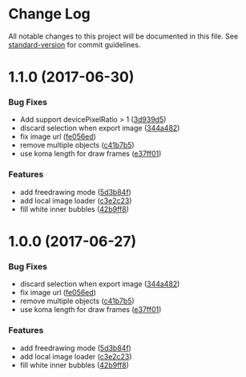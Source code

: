 # Change Log

All notable changes to this project will be documented in this file. See [standard-version](https://github.com/conventional-changelog/standard-version) for commit guidelines.

<a name="1.1.0"></a>
# 1.1.0 (2017-06-30)


### Bug Fixes

* Add support devicePixelRatio > 1 ([3d939d5](https://github.com/anydown/mangadown/commit/3d939d5))
* discard selection when export image ([344a482](https://github.com/anydown/mangadown/commit/344a482))
* fix image url ([fe056ed](https://github.com/anydown/mangadown/commit/fe056ed))
* remove multiple objects ([c41b7b5](https://github.com/anydown/mangadown/commit/c41b7b5))
* use koma length for draw frames ([e37ff01](https://github.com/anydown/mangadown/commit/e37ff01))


### Features

* add freedrawing mode ([5d3b84f](https://github.com/anydown/mangadown/commit/5d3b84f))
* add local image loader ([c3e2c23](https://github.com/anydown/mangadown/commit/c3e2c23))
* fill white inner bubbles ([42b9ff8](https://github.com/anydown/mangadown/commit/42b9ff8))



<a name="1.0.0"></a>
# 1.0.0 (2017-06-27)


### Bug Fixes

* discard selection when export image ([344a482](https://github.com/anydown/mangadown/commit/344a482))
* fix image url ([fe056ed](https://github.com/anydown/mangadown/commit/fe056ed))
* remove multiple objects ([c41b7b5](https://github.com/anydown/mangadown/commit/c41b7b5))
* use koma length for draw frames ([e37ff01](https://github.com/anydown/mangadown/commit/e37ff01))


### Features

* add freedrawing mode ([5d3b84f](https://github.com/anydown/mangadown/commit/5d3b84f))
* add local image loader ([c3e2c23](https://github.com/anydown/mangadown/commit/c3e2c23))
* fill white inner bubbles ([42b9ff8](https://github.com/anydown/mangadown/commit/42b9ff8))
